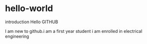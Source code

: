 # hello-world
introduction
Hello GITHUB

I am new to github.i am a first year student
i am enrolled in electrical engineering
